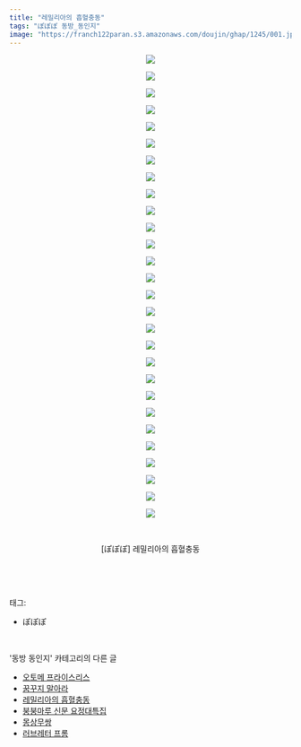 ```yaml
---
title: "레밀리아의 흡혈충동"
tags: "ぽぽぽ 동방_동인지"
image: "https://franch122paran.s3.amazonaws.com/doujin/ghap/1245/001.jpg"
---
```

<div class="article">
<p style="text-align: center; clear: none; float: none;"><img src="{{ site.imgserver7 }}/ghap/1245/001.jpg"/></p>
<p style="text-align: center; clear: none; float: none;"><img src="{{ site.imgserver7 }}/ghap/1245/002.jpg"/></p>
<p style="text-align: center; clear: none; float: none;"><img src="{{ site.imgserver7 }}/ghap/1245/003.jpg"/></p>
<p style="text-align: center; clear: none; float: none;"><img src="{{ site.imgserver7 }}/ghap/1245/004.jpg"/></p>
<p style="text-align: center; clear: none; float: none;"><img src="{{ site.imgserver7 }}/ghap/1245/005.jpg"/></p>
<p style="text-align: center; clear: none; float: none;"><img src="{{ site.imgserver7 }}/ghap/1245/006.jpg"/></p>
<p style="text-align: center; clear: none; float: none;"><img src="{{ site.imgserver7 }}/ghap/1245/007.jpg"/></p>
<p style="text-align: center; clear: none; float: none;"><img src="{{ site.imgserver7 }}/ghap/1245/008.jpg"/></p>
<p style="text-align: center; clear: none; float: none;"><img src="{{ site.imgserver7 }}/ghap/1245/009.jpg"/></p>
<p style="text-align: center; clear: none; float: none;"><img src="{{ site.imgserver7 }}/ghap/1245/010.jpg"/></p>
<p style="text-align: center; clear: none; float: none;"><img src="{{ site.imgserver7 }}/ghap/1245/011.jpg"/></p>
<p style="text-align: center; clear: none; float: none;"><img src="{{ site.imgserver7 }}/ghap/1245/012.jpg"/></p>
<p style="text-align: center; clear: none; float: none;"><img src="{{ site.imgserver7 }}/ghap/1245/013.jpg"/></p>
<p style="text-align: center; clear: none; float: none;"><img src="{{ site.imgserver7 }}/ghap/1245/014.jpg"/></p>
<p style="text-align: center; clear: none; float: none;"><img src="{{ site.imgserver7 }}/ghap/1245/015.jpg"/></p>
<p style="text-align: center; clear: none; float: none;"><img src="{{ site.imgserver7 }}/ghap/1245/016.jpg"/></p>
<p style="text-align: center; clear: none; float: none;"><img src="{{ site.imgserver7 }}/ghap/1245/017.jpg"/></p>
<p style="text-align: center; clear: none; float: none;"><img src="{{ site.imgserver7 }}/ghap/1245/018.jpg"/></p>
<p style="text-align: center; clear: none; float: none;"><img src="{{ site.imgserver7 }}/ghap/1245/019.jpg"/></p>
<p style="text-align: center; clear: none; float: none;"><img src="{{ site.imgserver7 }}/ghap/1245/020.jpg"/></p>
<p style="text-align: center; clear: none; float: none;"><img src="{{ site.imgserver7 }}/ghap/1245/021.jpg"/></p>
<p style="text-align: center; clear: none; float: none;"><img src="{{ site.imgserver7 }}/ghap/1245/022.jpg"/></p>
<p style="text-align: center; clear: none; float: none;"><img src="{{ site.imgserver7 }}/ghap/1245/023.jpg"/></p>
<p style="text-align: center; clear: none; float: none;"><img src="{{ site.imgserver7 }}/ghap/1245/024.jpg"/></p>
<p style="text-align: center; clear: none; float: none;"><img src="{{ site.imgserver7 }}/ghap/1245/025.jpg"/></p>
<p style="text-align: center; clear: none; float: none;"><img src="{{ site.imgserver7 }}/ghap/1245/026.jpg"/></p>
<p style="text-align: center; clear: none; float: none;"><img src="{{ site.imgserver7 }}/ghap/1245/027.jpg"/></p>
<p style="text-align: center; clear: none; float: none;"><img src="{{ site.imgserver7 }}/ghap/1245/028.jpg"/></p>
<p style="text-align: center; clear: none; float: none;"><br/></p>
<p style="text-align: center; clear: none; float: none;">[ぽぽぽ] 레밀리아의 흡혈충동</p>
<p><br/></p>
</div><br/>
<div class="tagTrail">
<p>태그: </p>
<ul>
<li>ぽぽぽ</li>
</ul>
</div><br/>
<div class="another">
<p>'동방 동인지' 카테고리의 다른 글</p>
<ul>
<li><a href="/ghap_1248">오토메 프라이스리스</a></li>
<li><a href="/ghap_1247">꿈꾸지 말아라</a></li>
<li><a href="/ghap_1245">레밀리아의 흡혈충동</a></li>
<li><a href="/ghap_1244">붕붕마루 신문 요정대특집</a></li>
<li><a href="/ghap_1243">몽상무쌍</a></li>
<li><a href="/ghap_1242">러브레터 프롬</a></li>
</ul>
</div><br/>
<div class="cb_module cb_fluid">
<div class="cb_wrt cb_profile">
</div><!-- commentList close -->
</div><br/>
